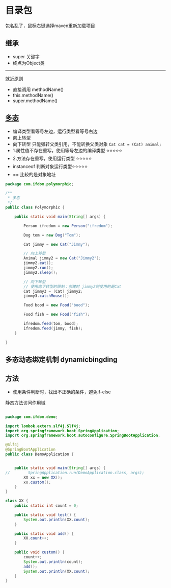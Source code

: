 # 目录包

包名乱了，鼠标右键选择maven重新加载项目

## 继承

- super 关键字
- 终点为Object类

---

就近原则

- 直接调用 methodName()
- this.methodName()
- super.methodName()

## [多态](https://www.bilibili.com/video/BV1fh411y7R8?p=315)

- 编译类型看等号左边，运行类型看等号右边
- 向上转型
- 向下转型 只能强转父类引用，不能转换父类对象 `Cat cat = (Cat) animal;`
- 1.属性值不存在重写，使用等号左边的编译类型 ⭐⭐⭐⭐⭐
- 2.方法存在重写，使用运行类型 ⭐⭐⭐⭐⭐
- instanceof 判断对象运行类型⭐⭐⭐⭐⭐
- == 比较的是对象地址

```java
package com.ifdom.polymorphic;

/**
 * 多态
 */
public class Polymorphic {

    public static void main(String[] args) {

        Person ifredom = new Person("ifredom");

        Dog tom = new Dog("Tom");

        Cat jimmy = new Cat("Jimmy");

        // 向上转型
        Animal jimmy2 = new Cat("Jimmy2");
        jimmy2.eat();
        jimmy2.run();
        jimmy2.sleep();

        // 向下转型
        // 使用向下转型的限制：创建时 jimmy2则使用的是Cat
        Cat jimmy3 = (Cat) jimmy2;
        jimmy3.catchMouse();

        Food bood = new Food("bood");

        Food fish = new Food("fish");

        ifredom.feed(tom, bood);
        ifredom.feed(jimmy, fish);
    }

}
```

## 多态动态绑定机制 dynamicbingding

## 方法

- 使用条件判断时，找出不正确的条件，避免if-else

静态方法访问作用域

```java

package com.ifdom.demo;

import lombok.extern.slf4j.Slf4j;
import org.springframework.boot.SpringApplication;
import org.springframework.boot.autoconfigure.SpringBootApplication;

@Slf4j
@SpringBootApplication
public class DemoApplication {


    public static void main(String[] args) {
//        SpringApplication.run(DemoApplication.class, args);
        XX xx = new XX();
        xx.custom();
    }
}

class XX {
    public static int count = 0;

    public static void test() {
        System.out.println(XX.count);
    }

    public static void add() {
        XX.count++;
    }

    public void custom() {
        count++;
        System.out.println(count);
        add();
        System.out.println(XX.count);
    }
}
```

